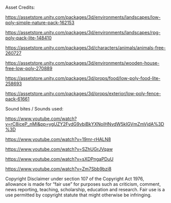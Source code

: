 Asset Credits:

https://assetstore.unity.com/packages/3d/environments/landscapes/low-poly-simple-nature-pack-162153

https://assetstore.unity.com/packages/3d/environments/landscapes/rpg-poly-pack-lite-148410

https://assetstore.unity.com/packages/3d/characters/animals/animals-free-260727

https://assetstore.unity.com/packages/3d/environments/wooden-house-free-low-poly-270889

https://assetstore.unity.com/packages/3d/props/food/low-poly-food-lite-258693

https://assetstore.unity.com/packages/3d/props/exterior/low-poly-fence-pack-61661


Sound bites / Sounds used:

https://www.youtube.com/watch?v=rC8iceP_nMI&pp=ygUZY2FydG9vbiBkYXNoIHNvdW5kIGVmZmVjdA%3D%3D

https://www.youtube.com/watch?v=19mr-rHALN8

https://www.youtube.com/watch?v=SZhUGrJVqaw

https://www.youtube.com/watch?v=sXDPngaPDuU

https://www.youtube.com/watch?v=Zm7Sbb9bzi8



Copyright Disclaimer under section 107 of the Copyright Act 1976, allowance is made for “fair use” for purposes such as criticism, comment, news reporting, teaching, scholarship, education and research. Fair use is a use permitted by copyright statute that might otherwise be infringing.

